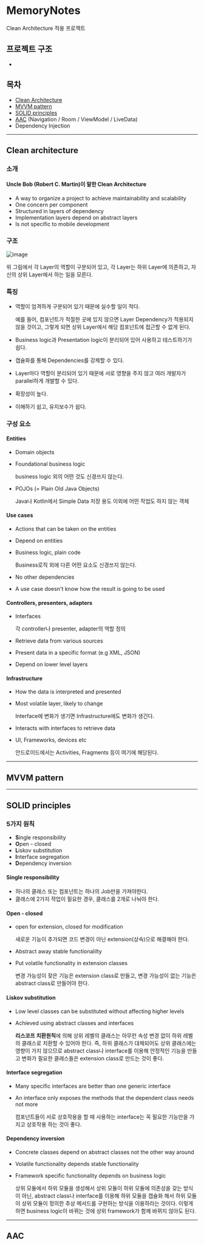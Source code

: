# MemoryNotes

Clean Architecture 적용 프로젝트

## 프로젝트 구조

-

## 목차

- [Clean Architecture](#clean-architecture)
- [MVVM pattern](#mvvm-pattern)
- [SOLID principles](#solid-principles)
- [AAC](#aac) (Navigation / Room / ViewModel / LiveData)
- Dependency Injection

---

## Clean architecture

### 소개

#### Uncle Bob (Robert C. Martin)이 말한 Clean Architecture

- A way to organize a project to achieve maintainability and scalability
- One concern per component
- Structured in layers of dependency
- Implementation layers depend on abstract layers
- Is not specific to mobile development

### 구조

![image](https://user-images.githubusercontent.com/29790944/78419058-aedd9180-767c-11ea-9615-f024b02927f0.png)

위 그림에서 각 Layer의 역할이 구분되어 있고, 각 Layer는 하위 Layer에 의존하고, 자신의 상위 Layer에서 하는 일을 모른다.

### 특징

- 역할이 엄격하게 구분되어 있기 때문에 실수할 일이 적다.

    예를 들어, 컴포넌트가 적절한 곳에 있지 않으면 Layer Dependency가 적용되지 않을 것이고, 그렇게 되면 상위 Layer에서 해당 컴포넌트에 접근할 수 없게 된다.

- Business logic과 Presentation logic이 분리되어 있어 사용하고 테스트하기가 쉽다.

- 캡슐화를 통해 Dependencies를 강제할 수 있다.

- Layer마다 역할이 분리되어 있기 때문에 서로 영향을 주지 않고 여러 개발자가 parallel하게 개발할 수 있다.

- 확장성이 높다.

- 이해하기 쉽고, 유지보수가 쉽다.

### 구성 요소

#### Entities

- Domain objects

- Foundational business logic

    business logic 외의 어떤 것도 신경쓰지 않는다.

- POJOs (= Plain Old Java Objects)

    Java나 Kotlin에서 Simple Data 저장 용도 이외에 어떤 작업도 하지 않는 객체

#### Use cases

- Actions that can be taken on the entities

- Depend on entities

- Business logic, plain code

    Business로직 외에 다른 어떤 요소도 신경쓰지 않는다.

- No other dependencies

- A use case doesn't know how the result is going to be used

#### Controllers, presenters, adapters

- Interfaces

    각 controller나 presenter, adapter의 역할 정의

- Retrieve data from various sources

- Present data in a specific format (e.g XML, JSON)

- Depend on lower level layers

#### Infrastructure

- How the data is interpreted and presented

- Most volatile layer, likely to change

    Interface에 변화가 생기면 Infrastructure에도 변화가 생긴다.

- Interacts with interfaces to retrieve data

- UI, Frameworks, devices etc

    안드로이드에서는 Activities, Fragments 등이 여기에 해당된다.

---

## MVVM pattern

---

## SOLID principles

### 5가지 원칙

- **S**ingle responsibility
- **O**pen - closed
- **L**iskov substitution
- **I**nterface segregation
- **D**ependency inversion

#### Single responsibility

- 하나의 클래스 또는 컴포넌트는 하나의 Job만을 가져야한다.
- 클래스에 2가지 작업이 필요한 경우, 클래스를 2개로 나눠야 한다.

#### Open - closed

- open for extension, closed for modification

    새로운 기능이 추가되면 코드 변경이 아닌 extension(상속)으로 해결해야 한다.

- Abstract away stable functionalilty
- Put volatile functionality in extension classes

    변경 가능성이 잦은 기능은 extension class로 만들고, 변경 가능성이 없는 기능은 abstract class로 만들어야 한다.

#### Liskov substitution

- Low level classes can be substituted without affecting higher levels
- Achieved using abstract classes and interfaces

    **리스코프 치환원칙**에 의해 상위 레벨의 클래스는 아무런 속성 변경 없이 하위 레벨의 클래스로 치환할 수 있어야 한다.
    즉, 하위 클래스가 대체되어도 상위 클래스에는 영향이 가지 않으므로 abstract class나 interface를 이용해 안정적인 기능을 만들고 변화가 필요한 클래스들은 extension class로 만드는 것이 좋다.

#### Interface segregation

- Many specific interfaces are better than one generic interface
- An interface only exposes the methods that the dependent class needs not more

    컴포넌트들이 서로 상호작용을 할 때 사용하는 interface는 꼭 필요한 기능만을 가지고 상호작용 하는 것이 좋다.

#### Dependency inversion

- Concrete classes depend on abstract classes not the other way around
- Volatile functionality depends stable functionality
- Framework specific functionality depends on business logic

    상위 모듈에서 하위 모듈을 생성해서 상위 모듈이 하위 모듈에 의존성을 갖는 방식이 아닌, abstract class나 interface를 이용해 하위 모듈을 캡슐화 해서 하위 모듈이 상위 모듈이 정의한 추상 메서드를 구현하는 방식을 이용하라는 것이다.
    이렇게 하면 business logic이 바뀌는 것에 상위 framework가 함께 바뀌지 않아도 된다.

---

## AAC